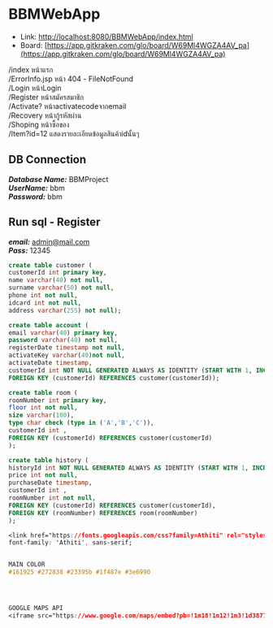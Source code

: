 # BBMWebApp

- Link: [http://localhost:8080/BBMWebApp/index.html](http://localhost:8080/BBMWebApp/index.html)
- Board: [https://app.gitkraken.com/glo/board/W69Ml4WGZA4AV_pa](https://app.gitkraken.com/glo/board/W69Ml4WGZA4AV_pa)

/index หน้าแรก  
/ErrorInfo.jsp หน้า 404 - FileNotFound  
/Login หน้าLogin  
/Register หน้าสมัครสมาชิก  
/Activate? หน้าactivatecodeจากemail  
/Recovery หน้ากู้รหัสผ่าน  
/Shoping หน้าซื้อของ  
/Item?id=12 แสดงรายละเอียดข้อมูลสินค้าidนั้นๆ  

## DB Connection

***Database Name:*** BBMProject  
***UserName:*** bbm  
***Password:*** bbm  

## Run sql - Register
***email:*** admin@mail.com  
***Pass:*** 12345  

```sql
create table customer (
customerId int primary key,
name varchar(40) not null,
surname varchar(50) not null,
phone int not null,
idcard int not null,
address varchar(255) not null);
```

```sql
create table account (
email varchar(40) primary key,
password varchar(40) not null,
registerDate timestamp not null,
activateKey varchar(40)not null,
activateDate timestamp,
customerId int NOT NULL GENERATED ALWAYS AS IDENTITY (START WITH 1, INCREMENT BY 1),
FOREIGN KEY (customerId) REFERENCES customer(customerId));
```

```sql
create table room (
roomNumber int primary key,
floor int not null,
size varchar(100),
type char check (type in ('A','B','C')),
customerId int ,
FOREIGN KEY (customerId) REFERENCES customer(customerId)
);
```

```sql
create table history (
historyId int NOT NULL GENERATED ALWAYS AS IDENTITY (START WITH 1, INCREMENT BY 1) primary key,
price int not null,
purchaseDate timestamp,
customerId int ,
roomNumber int not null,
FOREIGN KEY (customerId) REFERENCES customer(customerId),
FOREIGN KEY (roomNumber) REFERENCES room(roomNumber)
);
```

```css
<link href="https://fonts.googleapis.com/css?family=Athiti" rel="stylesheet">
font-family: 'Athiti', sans-serif;


MAIN COLOR
#161925 #272838 #23395b #1f487e #3e6990




GOOGLE MAPS API
<iframe src="https://www.google.com/maps/embed?pb=!1m18!1m12!1m3!1d3877.1075395961643!2d100.49168871485426!3d13.651221803294094!2m3!1f0!2f0!3f0!3m2!1i1024!2i768!4f13.1!3m3!1m2!1s0x30e2a251bb6b0cf1%3A0xf656e94ff13324ad!2z4Lih4Lir4Liy4Lin4Li04LiX4Lii4Liy4Lil4Lix4Lii4LmA4LiX4LiE4LmC4LiZ4LmC4Lil4Lii4Li14Lie4Lij4Liw4LiI4Lit4Lih4LmA4LiB4Lil4LmJ4Liy4LiY4LiZ4Lia4Li44Lij4Li1!5e0!3m2!1sth!2sth!4v1541069121306" width="600" height="450" frameborder="0" style="border:0" allowfullscreen></iframe>
